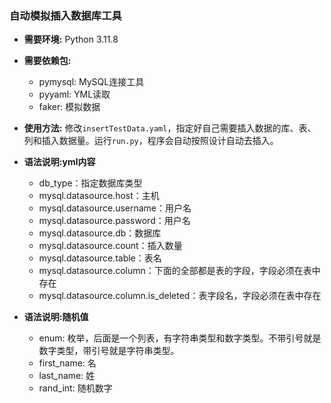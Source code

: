 ### 自动模拟插入数据库工具

- **需要环境:** Python 3.11.8
- **需要依赖包:**
  - pymysql: MySQL连接工具
  - pyyaml: YML读取
  - faker: 模拟数据

- **使用方法:** 修改`insertTestData.yaml`，指定好自己需要插入数据的库、表、列和插入数据量。运行`run.py`，程序会自动按照设计自动去插入。

- **语法说明:yml内容**
  - db_type：指定数据库类型
  - mysql.datasource.host：主机
  - mysql.datasource.username：用户名
  - mysql.datasource.password：用户名
  - mysql.datasource.db：数据库
  - mysql.datasource.count：插入数量
  - mysql.datasource.table：表名
  - mysql.datasource.column：下面的全部都是表的字段，字段必须在表中存在
  - mysql.datasource.column.is_deleted：表字段名，字段必须在表中存在
- **语法说明:随机值**
  - enum: 枚举，后面是一个列表，有字符串类型和数字类型。不带引号就是数字类型，带引号就是字符串类型。
  - first_name: 名
  - last_name: 姓
  - rand_int: 随机数字


